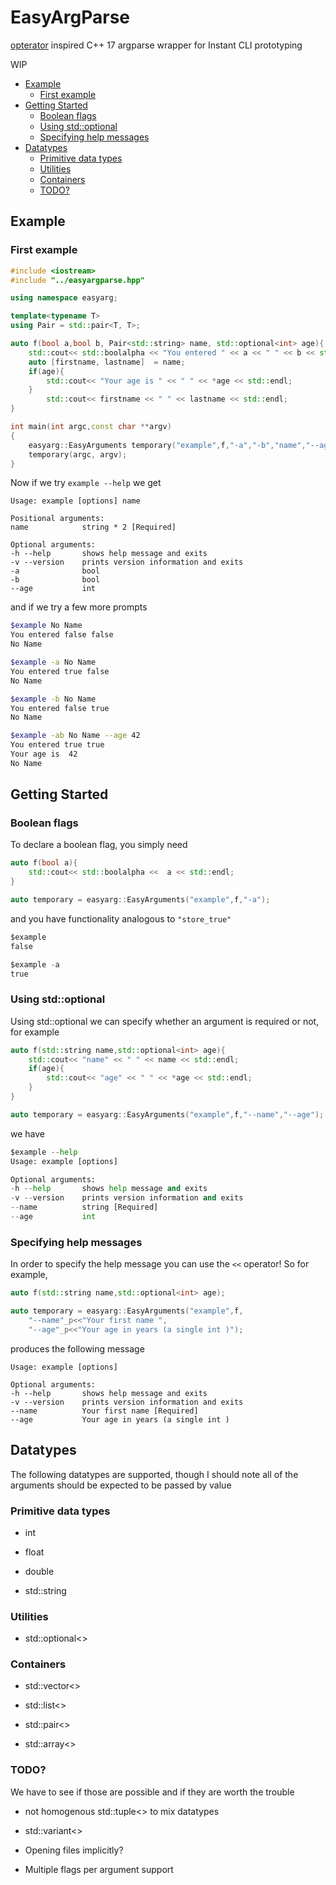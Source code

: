 # EasyArgParse

[opterator](https://github.com/dusty-phillips/opterator) inspired C++ 17 argparse wrapper for Instant CLI prototyping

WIP

<!-- MarkdownTOC  autolink="true" -->

- [Example](#example)
    - [First example](#first-example)
- [Getting Started](#getting-started)
    - [Boolean flags](#boolean-flags)
    - [Using std::optional](#using-stdoptional)
    - [Specifying help messages](#specifying-help-messages)
- [Datatypes](#datatypes)
    - [Primitive data types](#primitive-data-types)
    - [Utilities](#utilities)
    - [Containers](#containers)
    - [TODO?](#todo)

<!-- /MarkdownTOC -->

## Example

### First example

```cpp
#include <iostream>
#include "../easyargparse.hpp"

using namespace easyarg;

template<typename T>
using Pair = std::pair<T, T>;

auto f(bool a,bool b, Pair<std::string> name, std::optional<int> age){
    std::cout<< std::boolalpha << "You entered " << a << " " << b << std::endl;
    auto [firstname, lastname]  = name;
    if(age){
        std::cout<< "Your age is " << " " << *age << std::endl;
    }
        std::cout<< firstname << " " << lastname << std::endl;
}

int main(int argc,const char **argv)
{   
    easyarg::EasyArguments temporary("example",f,"-a","-b","name","--age");
    temporary(argc, argv);
}
```

Now if we try  `example --help` we get

```
Usage: example [options] name 

Positional arguments:
name         	string * 2 [Required]

Optional arguments:
-h --help    	shows help message and exits
-v --version 	prints version information and exits
-a           	bool  
-b           	bool  
--age        	int 
```

and if we try a few more prompts

```bash
$example No Name
You entered false false
No Name

$example -a No Name
You entered true false
No Name

$example -b No Name
You entered false true
No Name

$example -ab No Name --age 42
You entered true true
Your age is  42
No Name
```

## Getting Started


### Boolean flags

To declare a boolean flag, you simply need 

```cpp
auto f(bool a){
    std::cout<< std::boolalpha <<  a << std::endl;
}

auto temporary = easyarg::EasyArguments("example",f,"-a");
```

and you have functionality analogous to `"store_true"`

```python
$example 
false

$example -a
true
```

### Using std::optional

Using std::optional we can specify whether an argument is required or not, for example

```cpp
auto f(std::string name,std::optional<int> age){
    std::cout<< "name" << " " << name << std::endl;
    if(age){
        std::cout<< "age" << " " << *age << std::endl;
    }   
}

auto temporary = easyarg::EasyArguments("example",f,"--name","--age");
```

we have

```python
$example --help
Usage: example [options] 

Optional arguments:
-h --help       shows help message and exits
-v --version    prints version information and exits
--name          string [Required]
--age           int 
```

### Specifying help messages

In order to specify the help message you can use the `<<` operator! So for example,

```cpp
auto f(std::string name,std::optional<int> age);

auto temporary = easyarg::EasyArguments("example",f,
    "--name"_p<<"Your first name ",
    "--age"_p<<"Your age in years (a single int )");
```
produces the following message

```
Usage: example [options] 

Optional arguments:
-h --help       shows help message and exits
-v --version    prints version information and exits
--name          Your first name [Required]
--age           Your age in years (a single int )
```




## Datatypes

The following datatypes are supported, though I should note all of the arguments should be expected to be passed by value

### Primitive data types

- int 

- float

- double 

- std::string 


### Utilities

- std::optional<>


### Containers

- std::vector<>

- std::list<>

- std::pair<>

- std::array<>

### TODO?

We have to see if those are possible and if they are worth the trouble

- not homogenous std::tuple<> to mix datatypes

- std::variant<>

- Opening files implicitly?

- Multiple flags per argument support

